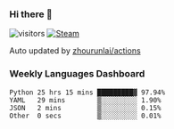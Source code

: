 ### Hi there 👋

![visitors](https://visitor-badge.glitch.me/badge?page_id=zhourunlai)
[![Steam](https://img.shields.io/badge/dynamic/json?label=Steam&query=%24.data.totalSubs&url=https%3A%2F%2Fapi.spencerwoo.com%2Fsubstats%2F%3Fsource%3DsteamGames%26queryKey%3D76561198285156854&suffix=%20Games&logo=steam&labelColor=134375&color=0b1a37&longCache=true)](http://steamcommunity.com/profiles/76561198285156854)

Auto updated by <a href="https://github.com/zhourunlai/zhourunlai/actions" target="_blank">zhourunlai/actions</a>

### Weekly Languages Dashboard

<!--PART:wakatime-->
```text
Python 25 hrs 15 mins █████████▓ 97.94%
YAML   29 mins        ▒░░░░░░░░░ 1.90%
JSON   2 mins         ▒░░░░░░░░░ 0.15%
Other  0 secs         ▒░░░░░░░░░ 0.01%
```
<!--PART:wakatime-->
